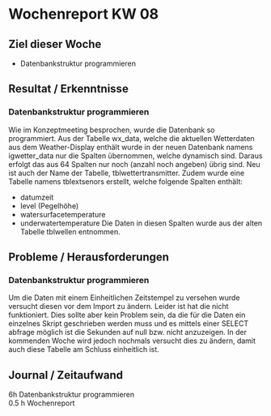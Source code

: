 # Wochenreport KW 08


## Ziel dieser Woche
* Datenbankstruktur programmieren

## Resultat / Erkenntnisse
### Datenbankstruktur programmieren

Wie im Konzeptmeeting besprochen, wurde die Datenbank so programmiert. Aus der Tabelle wx_data, welche die aktuellen Wetterdaten aus dem Weather-Display enthält wurde in der neuen Datenbank namens igwetter_data nur die Spalten übernommen, welche dynamisch sind. Daraus erfolgt das aus 64 Spalten nur noch (anzahl noch angeben) übrig sind. Neu ist auch der Name der Tabelle, tblwettertransmitter. Zudem wurde eine Tabelle namens tblextsenors erstellt, welche folgende Spalten enthält:
* datumzeit
* level (Pegelhöhe)
* watersurfacetemperature
* underwatertemperature
Die Daten in diesen Spalten wurde aus der alten Tabelle tblwellen entnommen.
## Probleme / Herausforderungen
### Datenbankstruktur programmieren
Um die Daten mit einem Einheitlichen Zeitstempel zu versehen wurde versucht diesen vor dem Import zu ändern. Leider ist hat die nicht funktioniert. Dies sollte aber kein Problem sein, da die für die Daten ein einzelnes Skript geschrieben werden muss und es mittels einer SELECT abfrage möglich ist die Sekunden auf null bzw. nicht anzuzeigen. In der kommenden Woche wird jedoch nochmals versucht dies zu ändern, damit auch diese Tabelle am Schluss einheitlich ist. 
## Journal / Zeitaufwand
6h Datenbankstruktur programmieren  
0.5 h Wochenreport
